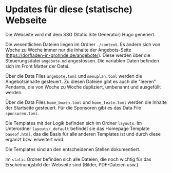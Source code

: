# Updates für diese (statische) Webseite

Die Webseite wird mit dem SSG (Static Site Generator) Hugo generiert.

Die wesentlichen Dateien liegen im Ordner `./content`. Es ändern sich von Woche zu Woche immer nur die Inhalte der Angebots-Seite (https://dorfladen-in-grohnde.de/angebote/). Diese werden über die Steuerungsdatei `angebote.md` angestossen. Die variablen Daten befinden sich im Front Matter der Datei.

Über die Data Files `angebote.toml` und `menuplan.toml` werden die Angebotsinhalte gesteuert. Zu diesen Dateien gibt es auch die "leeren" Pendants, die von Woche zu Woche dupliziert, umbenannt und ausgefüllt werden.

Über die Data Files `home_boxen.toml` und `home_texte.toml` werden die Inhalte der Startseite gesteuert. Für die Sponsoren gibt es das Data File `sponsoren.toml`.

Die Templates mit der Logik befinden sich im Ordner `layouts`. Im Unterordner `layouts/_default` befindet sie das Homepage Template `baseof.html`, das die Basis für alle anderen Templates ist und durch diese ergänzt bzw. erweitert wird.

Die Templates sind an den entscheidenen Stellen dokumentiert.

Im `static` Ordner befinden sich alle Dateien, die noch wichtig für das Erscheinungsbild der Webseite sind (Bilder, PDF-Dateien usw.).
